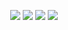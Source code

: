 
<p align="center">
    <a href="https://github.com/damnkyro"><img src="https://img.shields.io/badge/python-3670A0?style=for-the-badge&logo=python&logoColor=ffdd54"></a>
    <a href="https://github.com/damnkyro"><img src="https://img.shields.io/badge/Tailwind_CSS-38B2AC?style=for-the-badge&logo=tailwind-css&logoColor=white"></a>
    <a href="https://github.com/damnkyro"><img src="https://img.shields.io/badge/typescript-%23007ACC.svg?style=for-the-badge&logo=typescript&logoColor=white"></a>
    <a href="https://github.com/damnkyro"><img src="https://img.shields.io/badge/JavaScript-F7DF1E?style=for-the-badge&logo=javascript&logoColor=black"></a>
</p>
